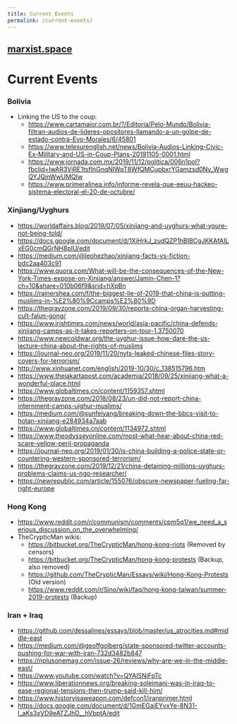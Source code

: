 ```yaml
---
title: Current Events
permalink: /current-events/
---
```


## [marxist.space](https://marxist.space)

# Current Events

### Bolivia

* Linking the US to the coup:
    * <https://www.cartamaior.com.br/?/Editoria/Pelo-Mundo/Bolivia-filtran-audios-de-lideres-opositores-llamando-a-un-golpe-de-estado-contra-Evo-Morales/6/45801>
    * <https://www.telesurenglish.net/news/Bolivia-Audios-Linking-Civic-Ex-Military-and-US-in-Coup-Plans-20191105-0001.html>
    * <https://www.jornada.com.mx/2019/11/12/politica/006n1pol?fbclid=IwAR3ViRE1tsfInGnqNlWqT8WfQMCupbxrYGamzsd0Nv_WwgQYJQjnWwUMQIw>
    * <https://www.primeralinea.info/informe-revela-que-eeuu-hackeo-sistema-electoral-el-20-de-octubre/>

### Xinjiang/Uyghurs

* <https://worldaffairs.blog/2019/07/05/xinjiang-and-uyghurs-what-youre-not-being-told/>
* <https://docs.google.com/document/d/1XiHrkJ_zudQZP1hBIBCgJKKAfAILxEG0cmQGrNH8pIU/edit>
* <https://medium.com/@leohezhao/xinjiang-facts-vs-fiction-bdc2aa403c91>
* <https://www.quora.com/What-will-be-the-consequences-of-the-New-York-Times-expose-on-Xinjiang/answer/Jamin-Chen-1?ch=10&share=010b06f9&srid=hXpBn>
* <https://rainershea.com/f/the-biggest-lie-of-2019-that-china-is-putting-muslims-in-%E2%80%9Ccamps%E2%80%9D>
* <https://thegrayzone.com/2019/09/30/reports-china-organ-harvesting-cult-falun-gong/>
* <https://www.irishtimes.com/news/world/asia-pacific/china-defends-xinjiang-camps-as-it-takes-reporters-on-tour-1.3750070>
* <https://www.newcoldwar.org/the-uyghur-issue-how-dare-the-us-lecture-china-about-the-rights-of-muslims>
* <https://journal-neo.org/2019/11/20/nyts-leaked-chinese-files-story-covers-for-terrorism/>
* <http://www.xinhuanet.com/english/2019-10/30/c_138515796.htm>
* <https://www.thejakartapost.com/academia/2018/09/25/xinjiang-what-a-wonderful-place.html>
* <https://www.globaltimes.cn/content/1159357.shtml>
* <https://thegrayzone.com/2018/08/23/un-did-not-report-china-internment-camps-uighur-muslims/>
* <https://medium.com/@sunfeiyang/breaking-down-the-bbcs-visit-to-hotan-xinjiang-e284934a7aab>
* <https://www.globaltimes.cn/content/1134972.shtml>
* <https://www.theodysseyonline.com/most-what-hear-about-china-red-scare-yellow-peril-propaganda>
* <https://journal-neo.org/2019/01/30/is-china-building-a-police-state-or-countering-western-sponsored-terrorism/>
* <https://thegrayzone.com/2019/12/21/china-detaining-millions-uyghurs-problems-claims-us-ngo-researcher/>
* <https://newrepublic.com/article/155076/obscure-newspaper-fueling-far-right-europe>

### Hong Kong

* <https://www.reddit.com/r/communism/comments/cpm5q1/we_need_a_serious_discussion_on_the_overwhelming/>
* TheCrypticMan wikis:
    * <https://bitbucket.org/TheCrypticMan/hong-kong-riots> (Removed by censors)
    * <https://bitbucket.org/TheCrypticMan/hong-kong-protests> (Backup, also removed)
    * <https://github.com/TheCrypticMan/Essays/wiki/Hong-Kong-Protests> (Old version)
    * <https://www.reddit.com/r/Sino/wiki/faq/hong-kong-taiwan/summer-2019-protests> (Backup)

### Iran + Iraq

* <https://github.com/dessalines/essays/blob/master/us_atrocities.md#middle-east>
* <https://medium.com/@geoffgolberg/state-sponsored-twitter-accounts-pushing-for-war-with-iran-732d3482b847>
* <https://nplusonemag.com/issue-26/reviews/why-are-we-in-the-middle-east/>
* <https://www.youtube.com/watch?v=QYAlSNiFpTc>
* <https://www.liberationnews.org/breaking-soleimani-was-in-iraq-to-ease-regional-tensions-then-trump-said-kill-him/>
* <https://www.historyisaweapon.com/defcon1/iranprimer.html>
* <https://docs.google.com/document/d/1GmEGaiEYvxYe-8N31-l_aKs3xVD9eATZJhD__hVbptA/edit>

